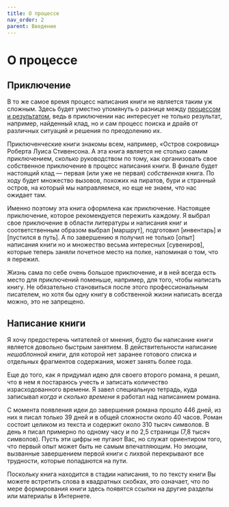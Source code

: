 ```yaml
---
title: О процессе
nav_order: 2
parent: Введение
---
```


# О процессе


## Приключение

В то же самое время процесс написания книги не является таким уж
сложным.  Здесь будет уместно упомянуть о разнице между [процессом и
результатом](FIXME:process-result.md), ведь в приключении нас интересует не
только результат, например, найденный клад, но и сам процесс поиска и
драйв от различных ситуаций и решения по преодолению их.

Приключенческие книги знакомы всем, например, «Остров сокровищ»
Роберта Луиса Стивенсона.  А эта книга является не столько самим
приключением, сколько руководством по тому, как организовать свое
собственное приключение в процесс написания книги.  В финале будет
настоящий клад — первая (или уже не первая) *собственная* книга.  По
ходу будет множество вызовов, похожих на пиратов, бури и странный
остров, на который мы направляемся, но еще не знаем, *что* нас ожидает
там.

Именно поэтому эта книга оформлена как приключение.  Настоящее
приключение, которое рекомендуется пережить каждому.  Я выбрал свое
приключение в области литературы и написания книг и соответственным
образом выбрал [маршрут], подготовил [инвентарь] и [пустился в путь].
А по завершению я получил не только [опыт] написания книги но и
множество весьма интересных [сувениров], которые теперь заняли
почетное место на полке, напоминая о том, что я пережил.

Жизнь сама по себе очень большое приключение, и в ней всегда есть
место для приключений поменьше, например, для того, чтобы написать
книгу.  Не обязательно становиться после этого профессиональным
писателем, но хотя бы одну книгу в собственной жизни написать всегда
можно, это не запрещено.


## Написание книги

Я хочу предостеречь читателей от мнения, будто бы написание книги
является довольно быстрым занятием.  В действительности написание
*нешаблонной книги*, для которой нет заранее готового списка и
отдельных фрагментов содержания, может занять более года.

Еще до того, как я придумал идею для своего второго романа, я решил,
что в нем я постараюсь учесть и записать количество израсходованного
времени.  Я завел специальную тетрадь, куда записывал *когда* и
*сколько времени* я работал над написанием романа.

С момента появления идеи до завершения романа прошло 446 дней, из них
я писал только 39 дней и в общей сложности около 40 часов.  Роман
состоит целиком из текста и содержит около 310 тысяч символов.  В день
я писал примерно по одному часу и по 2,5 страницы (7,8 тысяч
символов).  Пусть эти цифры не пугают Вас, но служат ориентиром того,
что первый опыт может быть не самым впечатляющим.  Но эмоции,
вызванные завершением первой книги с лихвой перекрывают все трудности,
которые попадаются на пути.

Поскольку книга находится в стадии написания, то по тексту книги Вы
можете встретить слова в квадратных скобках, это означает, что по мере
формирования книги здесь появятся ссылки на другие разделы или
материалы в Интернете.
